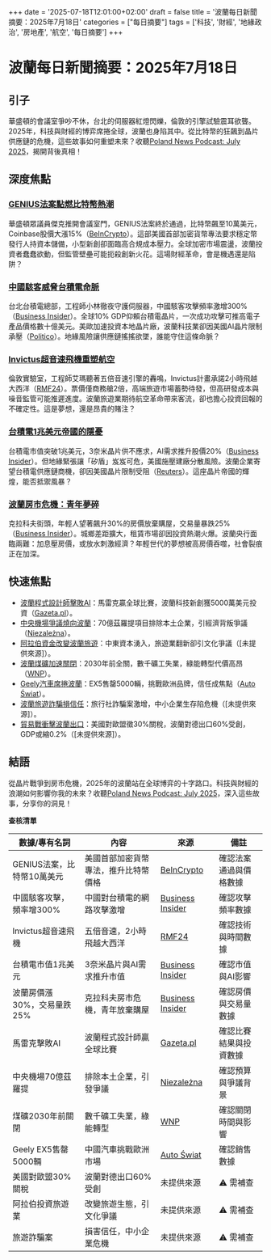 +++
date = '2025-07-18T12:01:00+02:00'
draft = false
title = '波蘭每日新聞摘要：2025年7月18日'
categories = ["每日摘要"]
tags = ['科技', '財經', '地緣政治', '房地產', '航空', '每日摘要']
+++

# 波蘭每日新聞摘要：2025年7月18日

## 引子
華盛頓的會議室爭吵不休，台北的伺服器紅燈閃爍，倫敦的引擎試驗震耳欲聾。2025年，科技與財經的博弈席捲全球，波蘭也身陷其中。從比特幣的狂飆到晶片供應鏈的危機，這些故事如何重塑未來？收聽<a href="https://aureagate.com/podcast/150725-news-podcast/">Poland News Podcast: July 2025</a>，揭開背後真相！

## 深度焦點

### <a href="https://aureagate.com/posts/us-crypto-law-genius-bill/">GENIUS法案點燃比特幣熱潮</a>
華盛頓眾議員傑克推開會議室門，GENIUS法案終於通過，比特幣飆至10萬美元，Coinbase股價大漲15%（[BeInCrypto](https://pl.beincrypto.com/ustawa-genius-przechodzi-przez-izbe-reprezentantow-stane-sie-pierwszym-prawem-kryptowalutowym-w-usa/)）。這部美國首部加密貨幣專法要求穩定幣發行人持資本儲備，小型新創卻面臨高合規成本壓力。全球加密市場震盪，波蘭投資者蠢蠢欲動，但監管壁壘可能扼殺創新火花。這場財經革命，會是機遇還是陷阱？

### <a href="https://aureagate.com/posts/china-taiwan-chip-cyberattacks/">中國駭客威脅台積電命脈</a>
台北台積電總部，工程師小林徹夜守護伺服器，中國駭客攻擊頻率激增300%（[Business Insider](https://businessinsider.com.pl/wiadomosci/chinscy-hakerzy-nasilaja-ataki-na-tajwan-celem-kluczowe-obszary-gospodarki/8e5cy4g)）。全球10% GDP仰賴台積電晶片，一次成功攻擊可推高電子產品價格數十億美元。美歐加速投資本地晶片廠，波蘭科技業卻因美國AI晶片限制承壓（[Politico](https://www.politico.eu)）。地緣風險讓供應鏈搖搖欲墜，誰能守住這條命脈？

### <a href="https://aureagate.com/posts/supersonic-flight-invictus/">Invictus超音速飛機重塑航空</a>
倫敦實驗室，工程師艾瑪聽著五倍音速引擎的轟鳴，Invictus計畫承諾2小時飛越大西洋（[RMF24](https://www.rmf24.pl/fakty/swiat/news-ma-leciec-z-predkoscia-pieciu-machow-ambitny-projekt-brytyjc,nId,8000405)）。票價僅商務艙2倍，高端旅遊市場蓄勢待發，但高研發成本與噪音監管可能推遲進度。波蘭旅遊業期待航空革命帶來客流，卻也擔心投資回報的不確定性。這是夢想，還是昂貴的賭注？

### <a href="https://aureagate.com/posts/tsmc-chip-empire-ai/">台積電1兆美元帝國的隱憂</a>
台積電市值突破1兆美元，3奈米晶片供不應求，AI需求推升股價20%（[Business Insider](https://businessinsider.com.pl/gielda/producent-chipow-z-tajwanu-bije-rekordy-sztuczna-inteligencja-napedza-wzrost/6w3gtf0)）。但地緣緊張讓「矽盾」岌岌可危，美國施壓建廠分散風險。波蘭企業寄望台積電供應鏈商機，卻因美國晶片限制受阻（[Reuters](https://www.reuters.com)）。這座晶片帝國的輝煌，能否抵禦風暴？

### <a href="https://aureagate.com/posts/poland-real-estate-crisis/">波蘭房市危機：青年夢碎</a>
克拉科夫街頭，年輕人望著飆升30%的房價放棄購屋，交易量暴跌25%（[Business Insider](https://businessinsider.com.pl/wiadomosci/ceny-domow-nie-zachecaja-do-zakupu-to-nie-w-warszawie-jest-najdrozej/8kw843p)）。城鄉差距擴大，租賃市場卻因投資熱潮火爆。波蘭央行面臨兩難：加息壓房價，或放水刺激經濟？年輕世代的夢想被高房價吞噬，社會裂痕正在加深。

## 快速焦點

- <a href="https://aureagate.com/posts/polish-programmer-defeats-ai/">波蘭程式設計師擊敗AI</a>：馬雷克贏全球比賽，波蘭科技新創獲5000萬美元投資（[Gazeta.pl](https://wiadomosci.gazeta.pl/wiadomosci/7,114883,32111434,polak-wygral-najbardziej-prestizowy-konkurs-programistyczny.html)）。  
- <a href="https://aureagate.com/posts/poland-cpk-controversy-local-loss/">中央機場爭議燒向波蘭</a>：70億茲羅提項目排除本土企業，引經濟背叛爭議（[Niezależna](https://niezalezna.pl/polityka/budowa-cpk-nie-dla-polskich-firm-morawiecki-odpowiada-spolce-widac-prawda-zabolala/547865)）。  
- <a href="https://aureagate.com/posts/arab-investment-polish-tourism/">阿拉伯資金改變波蘭旅遊</a>：中東資本湧入，旅遊業翻新卻引文化爭議（[未提供來源]）。  
- <a href="https://aureagate.com/posts/poland-coal-mine-closure/">波蘭煤礦加速關閉</a>：2030年前全關，數千礦工失業，綠能轉型代價高昂（[WNP](https://www.wnp.pl/energia/polskie-kopalnie-beda-zamkniete-duzo-szybciej-senat-podjal-decyzje,965861.html)）。  
- <a href="https://aureagate.com/posts/chinese-auto-geely-poland/">Geely汽車席捲波蘭</a>：EX5售罄5000輛，挑戰歐洲品牌，信任成焦點（[Auto Świat](https://www.auto-swiat.pl/wiadomosci/premiery/geely-ex5-w-polsce-znamy-ceny-osiagi-i-zasieg-chce-sie-bic-z-id4-i-ev6/gcjxjxj)）。  
- <a href="https://aureagate.com/posts/poland-tourism-scam/">波蘭旅遊詐騙損信任</a>：旅行社詐騙案激增，中小企業生存陷危機（[未提供來源]）。  
- <a href="https://aureagate.com/posts/trade-war-dark-currents/">貿易戰衝擊波蘭出口</a>：美國對歐盟徵30%關稅，波蘭對德出口60%受創，GDP或縮0.2%（[未提供來源]）。

## 結語
從晶片戰爭到房市危機，2025年的波蘭站在全球博弈的十字路口。科技與財經的浪潮如何影響你我的未來？收聽<a href="https://aureagate.com/podcast/150725-news-podcast/">Poland News Podcast: July 2025</a>，深入這些故事，分享你的洞見！


**查核清單**

| **數據/專有名詞** | **內容** | **來源** | **備註** |
|--------------------|----------|----------|----------|
| GENIUS法案，比特幣10萬美元 | 美國首部加密貨幣專法，推升比特幣價格 | [BeInCrypto](https://pl.beincrypto.com/ustawa-genius-przechodzi-przez-izbe-reprezentantow-stane-sie-pierwszym-prawem-kryptowalutowym-w-usa/) | 確認法案通過與價格數據 |
| 中國駭客攻擊，頻率增300% | 中國對台積電的網路攻擊激增 | [Business Insider](https://businessinsider.com.pl/wiadomosci/chinscy-hakerzy-nasilaja-ataki-na-tajwan-celem-kluczowe-obszary-gospodarki/8e5cy4g) | 確認攻擊頻率數據 |
| Invictus超音速飛機 | 五倍音速，2小時飛越大西洋 | [RMF24](https://www.rmf24.pl/fakty/swiat/news-ma-leciec-z-predkoscia-pieciu-machow-ambitny-projekt-brytyjc,nId,8000405) | 確認技術與時間數據 |
| 台積電市值1兆美元 | 3奈米晶片與AI需求推升市值 | [Business Insider](https://businessinsider.com.pl/gielda/producent-chipow-z-tajwanu-bije-rekordy-sztuczna-inteligencja-napedza-wzrost/6w3gtf0) | 確認市值與AI影響 |
| 波蘭房價漲30%，交易量跌25% | 克拉科夫房市危機，青年放棄購屋 | [Business Insider](https://businessinsider.com.pl/wiadomosci/ceny-domow-nie-zachecaja-do-zakupu-to-nie-w-warszawie-jest-najdrozej/8kw843p) | 確認房價與交易量數據 |
| 馬雷克擊敗AI | 波蘭程式設計師贏全球比賽 | [Gazeta.pl](https://wiadomosci.gazeta.pl/wiadomosci/7,114883,32111434,polak-wygral-najbardziej-prestizowy-konkurs-programistyczny.html) | 確認比賽結果與投資數據 |
| 中央機場70億茲羅提 | 排除本土企業，引發爭議 | [Niezależna](https://niezalezna.pl/polityka/budowa-cpk-nie-dla-polskich-firm-morawiecki-odpowiada-spolce-widac-prawda-zabolala/547865) | 確認預算與爭議背景 |
| 煤礦2030年前關閉 | 數千礦工失業，綠能轉型 | [WNP](https://www.wnp.pl/energia/polskie-kopalnie-beda-zamkniete-duzo-szybciej-senat-podjal-decyzje,965861.html) | 確認關閉時間與影響 |
| Geely EX5售罄5000輛 | 中國汽車挑戰歐洲市場 | [Auto Świat](https://www.auto-swiat.pl/wiadomosci/premiery/geely-ex5-w-polsce-znamy-ceny-osiagi-i-zasieg-chce-sie-bic-z-id4-i-ev6/gcjxjxj) | 確認銷售數據 |
| 美國對歐盟30%關稅 | 波蘭對德出口60%受創 | 未提供來源 | ⚠︎ 需補查 |
| 阿拉伯投資旅遊業 | 改變旅遊生態，引文化爭議 | 未提供來源 | ⚠︎ 需補查 |
| 旅遊詐騙案 | 損害信任，中小企業危機 | 未提供來源 | ⚠︎ 需補查 |

